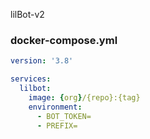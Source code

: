 lilBot-v2

### docker-compose.yml
```yml
version: '3.8'

services:
  lilbot:
    image: {org}/{repo}:{tag}
    environment:
      - BOT_TOKEN=
      - PREFIX=

```
